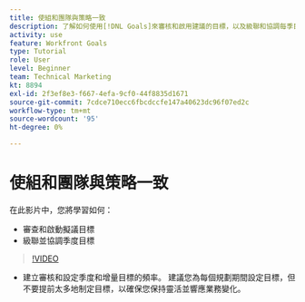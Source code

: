```yaml
---
title: 使組和團隊與策略一致
description: 了解如何使用[!DNL Goals]來審核和啟用建議的目標，以及級聯和協調每季目標。
activity: use
feature: Workfront Goals
type: Tutorial
role: User
level: Beginner
team: Technical Marketing
kt: 8894
exl-id: 2f3ef8e3-f667-4efa-9cf0-44f8835d1671
source-git-commit: 7cdce710ecc6fbcdccfe147a40623dc96f07ed2c
workflow-type: tm+mt
source-wordcount: '95'
ht-degree: 0%

---
```


# 使組和團隊與策略一致

在此影片中，您將學習如何：

* 審查和啟動擬議目標
* 級聯並協調季度目標

>[!VIDEO](https://video.tv.adobe.com/v/335188/?quality=12)

<!--
Pro-tips graphic
-->

* 建立審核和設定季度和增量目標的頻率。 建議您為每個規劃期間設定目標，但不要提前太多地制定目標，以確保您保持靈活並響應業務變化。
